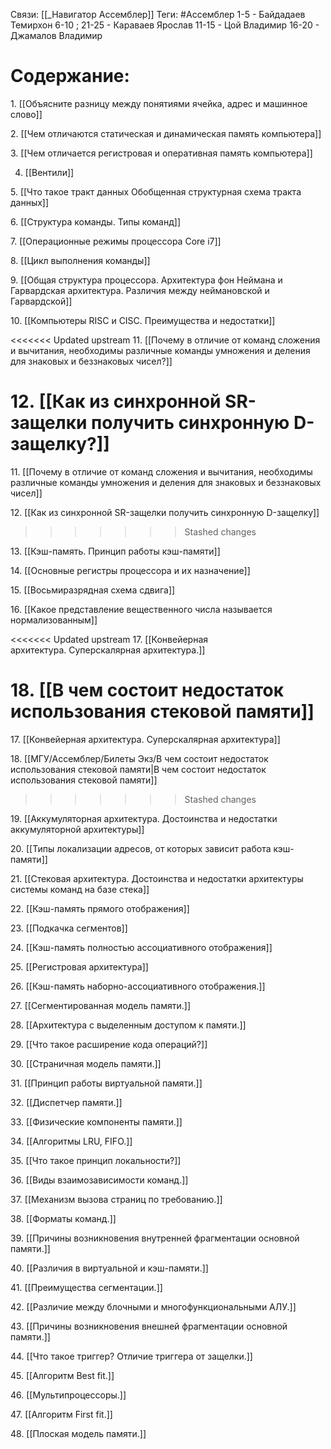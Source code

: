 Связи: [[_Навигатор Ассемблер]]
Теги: #Ассемблер 
1-5 - Байдадаев Темирхон
6-10 ; 21-25 - Караваев Ярослав
11-15 - Цой Владимир
16-20 - Джамалов Владимир

# Содержание:
1. [[Объясните разницу между понятиями ячейка, адрес и машинное слово]]

2. [[Чем отличаются статическая и динамическая память компьютера]]

3. [[Чем отличается регистровая и оперативная память компьютера]]

4. [[Вентили]]

5. [[Что такое тракт данных Обобщенная структурная схема тракта данных]]

6. [[Структура команды. Типы команд]]

7. [[Операционные режимы процессора Core i7]]

8. [[Цикл выполнения команды]]

9. [[Общая структура процессора. Архитектура фон Неймана и Гарвардская архитектура. Различия между неймановской и Гарвардской]]

10. [[Компьютеры RISC и CISC. Преимущества и недостатки]]

<<<<<<< Updated upstream
11. [[Почему в отличие от команд сложения и вычитания, необходимы различные команды умножения и деления для знаковых и беззнаковых чисел?]]

12. [[Как из синхронной SR-защелки получить синхронную D-защелку?]]
=======
11. [[Почему в отличие от команд сложения и вычитания, необходимы различные команды умножения и деления для знаковых и беззнаковых чисел]]

12. [[Как из синхронной SR-защелки получить синхронную D-защелку]]
>>>>>>> Stashed changes

13. [[Кэш-память. Принцип работы кэш-памяти]]

14. [[Основные регистры процессора и их назначение]]

15. [[Восьмиразрядная схема сдвига]]

16. [[Какое представление вещественного числа называется нормализованным]]

<<<<<<< Updated upstream
17. [[Конвейерная архитектура. Суперскалярная архитектура.]]

18. [[В чем состоит недостаток использования стековой памяти]]
=======
17. [[Конвейерная архитектура. Суперскалярная архитектура]]

18. [[МГУ/Ассемблер/Билеты Экз/В чем состоит недостаток использования стековой памяти|В чем состоит недостаток использования стековой памяти]]
>>>>>>> Stashed changes

19. [[Аккумуляторная архитектура. Достоинства и недостатки аккумуляторной архитектуры]]

20. [[Типы локализации адресов, от которых зависит работа кэш-памяти]]

21. [[Стековая архитектура. Достоинства и недостатки архитектуры системы команд на базе стека]]

22. [[Кэш-память прямого отображения]]

23. [[Подкачка сегментов]]

24. [[Кэш-память полностью ассоциативного отображения]]

25. [[Регистровая архитектура]]

26. [[Кэш-память наборно-ассоциативного отображения.]]

27. [[Сегментированная модель памяти.]]

28. [[Архитектура с выделенным доступом к памяти.]]

29. [[Что такое расширение кода операций?]]

30. [[Страничная модель памяти.]]

31. [[Принцип работы виртуальной памяти.]]

32. [[Диспетчер памяти.]]

33. [[Физические компоненты памяти.]]

34. [[Алгоритмы LRU, FIFO.]]

35. [[Что такое принцип локальности?]]

36. [[Виды взаимозависимости команд.]]

37. [[Механизм вызова страниц по требованию.]]

38. [[Форматы команд.]]

39. [[Причины возникновения внутренней фрагментации основной памяти.]]

40. [[Различия в виртуальной и кэш-памяти.]]

41. [[Преимущества сегментации.]]

42. [[Различие между блочными и многофункциональными АЛУ.]]

43. [[Причины возникновения внешней фрагментации основной памяти.]]

44. [[Что такое триггер? Отличие триггера от защелки.]]

45. [[Алгоритм Best fit.]]

46. [[Мультипроцессоры.]]

47. [[Алгоритм First fit.]]

48. [[Плоская модель памяти.]]